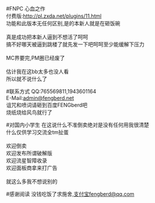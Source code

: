 #FNPC
心血之作<br />
付费版:http://pl.zxda.net/plugins/11.html<br />
功能和此版本无任何区别,是的本新人就是在砸饭碗<br />
<br />
真是成功把本新人逼到不想活了呵呵<br />
搞不好哪天被逼到跳楼了就先发一下吧呵呵至少能缓解下压力<br />
<br />
MC界要完,PM圈已经废了<br />
<br />
估计我在这bb太多也没人看<br />
所以就不说什么了<br />

#联系方式
QQ:765569811,1943601164<br />
E-Mail:admin@fengberd.net<br />
诅咒和喷词请砸到百度FENGberd吧<br />
烧纸烧给风鸟就行了<br />

#对国内小学生
在这说什么不准倒卖绝对是没有任何用我很清楚<br />
什么仅供学习交流全tm扯蛋<br />
<br />
欢迎倒卖<br />
欢迎发布所谓破解版<br />
欢迎流星智障收录<br />
欢迎面板商拿来打广告<br />
<br />
就这么多我不想说别的<br />

#感谢阅读
没钱吃饭了求施舍,支付宝fengberd@qq.com

